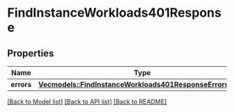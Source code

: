 # FindInstanceWorkloads401Response

## Properties

Name | Type | Description | Notes
------------ | ------------- | ------------- | -------------
**errors** | [**Vec<models::FindInstanceWorkloads401ResponseErrorsInner>**](find_instance_workloads_401_response_errors_inner.md) |  | 

[[Back to Model list]](../README.md#documentation-for-models) [[Back to API list]](../README.md#documentation-for-api-endpoints) [[Back to README]](../README.md)


